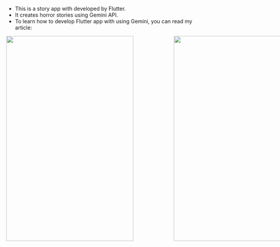 * This is a story app with developed by Flutter. 
* It creates horror stories using Gemini API.
* To learn how to develop Flutter app with using Gemini, you can read my article: 

<div style="display: flex; gap: 20px;">
  <img src="https://github.com/aysealmaci/Story-App/assets/97750042/3644157c-2bcc-4551-8bae-fefc9b1f5108" width="340" height="550">
  <ul></ul>
  <ul></ul>

  <img src="https://github.com/aysealmaci/Story-App/assets/97750042/2d369328-c630-46e2-b844-f41ad21c58a4" width="340" height="550">
</div>


